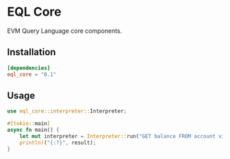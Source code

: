 # EQL Core

EVM Query Language core components.

## Installation
```toml
[dependencies]
eql_core = "0.1"
```

## Usage
```rust
use eql_core::interpreter::Interpreter;

#[tokio::main]
async fn main() {
    let mut interpreter = Interpreter::run("GET balance FROM account vitalik.eth ON eth");
    println!("{:?}", result);
}
```
